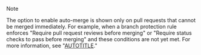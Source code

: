 > [!NOTE]
> The option to enable auto-merge is shown only on pull requests that cannot be merged immediately. For example, when a branch protection rule enforces "Require pull request reviews before merging" or "Require status checks to pass before merging" and these conditions are not yet met. For more information, see "[AUTOTITLE](/repositories/configuring-branches-and-merges-in-your-repository/managing-protected-branches/managing-a-branch-protection-rule)."

